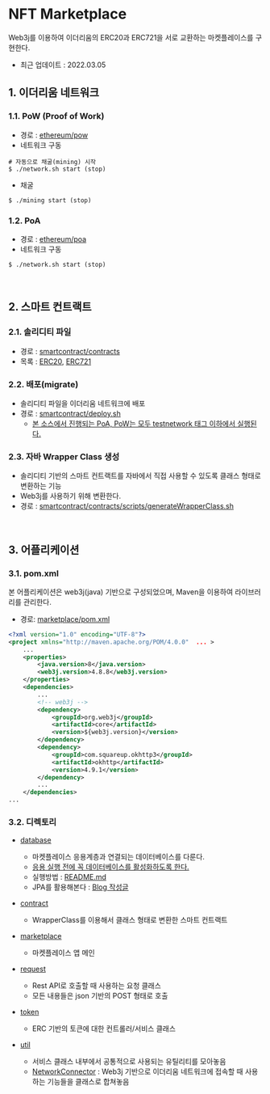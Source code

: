 # NFT Marketplace

Web3j를 이용하여 이더리움의 ERC20과 ERC721을 서로 교환하는 마켓플레이스를 구현한다.
- 최근 업데이트 : 2022.03.05

## 1. 이더리움 네트워크

### 1.1. PoW (Proof of Work)
- 경로 : [ethereum/pow](ethereum/pow)
- 네트워크 구동 
```
# 자동으로 채굴(mining) 시작
$ ./network.sh start (stop)
```
- 채굴
```
$ ./mining start (stop)
```

### 1.2. PoA
- 경로 : [ethereum/poa](ethereum/poa)
- 네트워크 구동 
```
$ ./network.sh start (stop)
```

<br>

## 2. 스마트 컨트랙트

### 2.1. 솔리디티 파일
- 경로 : [smartcontract/contracts](smartcontract/contracts)
- 목록 : [ERC20](smartcontract/contracts/MyERC20.sol), [ERC721](smartcontract/contracts/MyERC721.sol)

### 2.2. 배포(migrate)
- 솔리디티 파일을 이더리움 네트워크에 배포
- 경로 : [smartcontract/deploy.sh](smartcontract/deploy.sh)
	- <u>본 소스에서 진행되는 PoA, PoW는 모두 testnetwork 태그 이하에서 실행된다.</u>
### 2.3. 자바 Wrapper Class 생성
- 솔리디티 기반의 스마트 컨트랙트를 자바에서 직접 사용할 수 있도록 클래스 형태로 변환하는 기능
- Web3j를 사용하기 위해 변환한다.
- 경로 : [smartcontract/contracts/scripts/generateWrapperClass.sh](smartcontract/contracts/scripts/generateWrapperClass.sh)


<br>

## 3. 어플리케이션

### 3.1. pom.xml

본 어플리케이션은 web3j(java) 기반으로 구성되었으며, Maven을 이용하여 라이브러리를 관리한다.
- 경로: [marketplace/pom.xml](marketplace/pom.xml)

```xml
<?xml version="1.0" encoding="UTF-8"?>
<project xmlns="http://maven.apache.org/POM/4.0.0"  ... >
	...
	<properties>
		<java.version>8</java.version>
		<web3j.version>4.8.8</web3j.version>
	</properties>
	<dependencies>
		...
		<!-- web3j -->
		<dependency>
			<groupId>org.web3j</groupId>
			<artifactId>core</artifactId>
			<version>${web3j.version}</version>
		</dependency>		
		<dependency>
			<groupId>com.squareup.okhttp3</groupId>
			<artifactId>okhttp</artifactId>
			<version>4.9.1</version>
		</dependency>
		...
	</dependencies>
...
```

### 3.2. 디렉토리

* [database](marketplace/database/postgresql)
	- 마켓플레이스 응용계층과 연결되는 데이터베이스를 다룬다.
	- <u>응용 실행 전에 꼭 데이터베이스를 활성화하도록 한다.</u>
	- 실행방법 : [README.md](marketplace/database/postgresql/README.md)
	- JPA를 활용해본다 : [Blog 작성글](https://wnjoon.github.io/backend/jpa/)

* [contract](marketplace/src/main/java/com/exercise/contract)
    - WrapperClass를 이용해서 클래스 형태로 변환한 스마트 컨트랙트 

* [marketplace](marketplace/src/main/java/com/exercise/marketplace)
	- 마켓플레이스 앱 메인 

* [request](marketplace/src/main/java/com/exercise/request)
	- Rest API로 호출할 때 사용하는 요청 클래스
	- 모든 내용들은 json 기반의 POST 형태로 호출

* [token](marketplace/src/main/java/com/exercise/token)
	- ERC 기반의 토큰에 대한 컨트롤러/서비스 클래스

* [util](marketplace/src/main/java/com/exercise/util)
	- 서비스 클래스 내부에서 공통적으로 사용되는 유틸리티를 모아놓음
	- [NetworkConnector](marketplace/src/main/java/com/exercise/util/NetworkConnector.java) : Web3j 기반으로 이더리움 네트워크에 접속할 때 사용하는 기능들을 클래스로 합쳐놓음